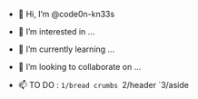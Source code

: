 - 👋 Hi, I’m @code0n-kn33s
- 👀 I’m interested in ...
- 🌱 I’m currently learning ...
- 💞️ I’m looking to collaborate on ...


- 📫 TO DO :
    `1/bread crumbs
    `2/header
    `3/aside
